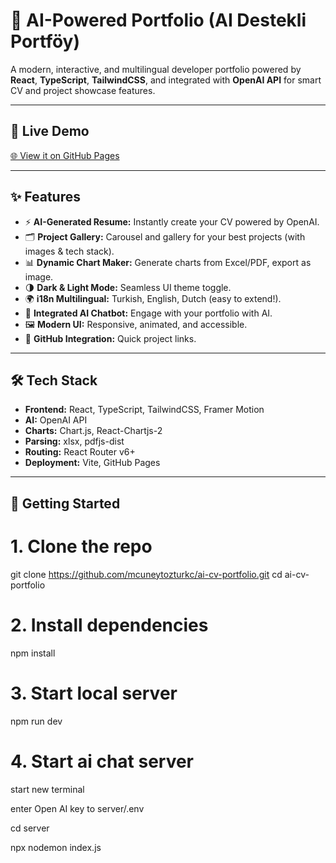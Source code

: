 # 🧠 AI-Powered Portfolio (AI Destekli Portföy)

A modern, interactive, and multilingual developer portfolio powered by **React**, **TypeScript**, **TailwindCSS**, and integrated with **OpenAI API** for smart CV and project showcase features.

---

## 🚀 Live Demo

[🌐 View it on GitHub Pages](https://mcuneytozturkc.github.io/ai-cv-portfolio/)

---

## ✨ Features

- ⚡ **AI-Generated Resume:** Instantly create your CV powered by OpenAI.
- 🗂️ **Project Gallery:** Carousel and gallery for your best projects (with images & tech stack).
- 📊 **Dynamic Chart Maker:** Generate charts from Excel/PDF, export as image.
- 🌗 **Dark & Light Mode:** Seamless UI theme toggle.
- 🌍 **i18n Multilingual:** Turkish, English, Dutch (easy to extend!).
- 🤖 **Integrated AI Chatbot:** Engage with your portfolio with AI.
- 🖼️ **Modern UI:** Responsive, animated, and accessible.
- 🔗 **GitHub Integration:** Quick project links.

---

## 🛠️ Tech Stack

- **Frontend:** React, TypeScript, TailwindCSS, Framer Motion
- **AI:** OpenAI API
- **Charts:** Chart.js, React-Chartjs-2
- **Parsing:** xlsx, pdfjs-dist
- **Routing:** React Router v6+
- **Deployment:** Vite, GitHub Pages

---

## 🚩 Getting Started

# 1. Clone the repo
git clone https://github.com/mcuneytozturkc/ai-cv-portfolio.git
cd ai-cv-portfolio

# 2. Install dependencies
npm install

# 3. Start local server
npm run dev

# 4. Start ai chat server
start new terminal

enter Open AI key to server/.env 

cd server

npx nodemon index.js
